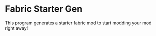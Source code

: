# Fabric Starter Gen
This program generates a starter fabric mod to start modding your mod right away!
